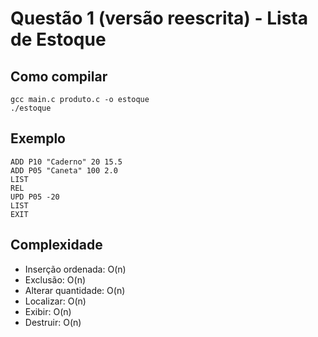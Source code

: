 
# Questão 1 (versão reescrita) - Lista de Estoque

## Como compilar
```
gcc main.c produto.c -o estoque
./estoque
```

## Exemplo
```
ADD P10 "Caderno" 20 15.5
ADD P05 "Caneta" 100 2.0
LIST
REL
UPD P05 -20
LIST
EXIT
```

## Complexidade
- Inserção ordenada: O(n)
- Exclusão: O(n)
- Alterar quantidade: O(n)
- Localizar: O(n)
- Exibir: O(n)
- Destruir: O(n)
